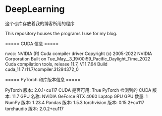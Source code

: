 # DeepLearning
这个仓库存放着我的博客所用的程序

This repository houses the programs I use for my blog.

===== CUDA 信息 =====

nvcc: NVIDIA (R) Cuda compiler driver
Copyright (c) 2005-2022 NVIDIA Corporation
Built on Tue_May__3_19:00:59_Pacific_Daylight_Time_2022
Cuda compilation tools, release 11.7, V11.7.64
Build cuda_11.7.r11.7/compiler.31294372_0


===== PyTorch 和库版本信息 =====

PyTorch 版本: 2.0.1+cu117
CUDA 是否可用: True
PyTorch 检测到的 CUDA 版本: 11.7
GPU 名称: NVIDIA GeForce RTX 4060 Laptop GPU
GPU 数量: 1
NumPy 版本: 1.23.4
Pandas 版本: 1.5.3
torchvision 版本: 0.15.2+cu117
torchaudio 版本: 2.0.2+cu117
